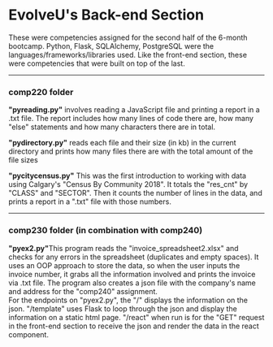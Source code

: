<h1>EvolveU's Back-end Section</h1>
<p>These were competencies assigned for the second half of the 6-month bootcamp. Python, Flask, SQLAlchemy, PostgreSQL were the
languages/frameworks/libraries used. Like the front-end section, these were competencies that were built on top of the last.</p>

<hr/>

<h3>comp220 folder</h3>
<p><b>"pyreading.py"</b> involves reading a JavaScript file and printing a report in a .txt file. The report includes how many lines of code
there are, how many "else" statements and how many characters there are in total.</p>

<p><b>"pydirectory.py"</b> reads each file and their size (in kb) in the current directory and prints how many files there are with 
the total amount of the file sizes</p>

<p><b>"pycitycensus.py"</b> This was the first introduction to working with data using Calgary's "Census By Community 2018".
It totals the "res_cnt" by "CLASS" and "SECTOR". Then it counts the number of lines in the data, and prints a report in a ".txt" file
with those numbers.
</p>

<hr />

<h3>comp230 folder (in combination with comp240)</h3>
<p><b>"pyex2.py"</b>This program reads the "invoice_spreadsheet2.xlsx" and checks for any errors in the spreadsheet (duplicates and empty spaces). It uses an OOP approach to store the data, so when the user inputs the invoice number, it grabs all the information involved and prints the invoice via .txt file. The program also creates a json file with the company's name and address for the "comp240" assignment.<br/>
For the endpoints on "pyex2.py", the "/" displays the information on the json. "/template" uses Flask to loop through the json and display the information on a static html page. "/react" when run is for the "GET" request in the front-end section to receive the json and render the data in the react component. 

</p>
